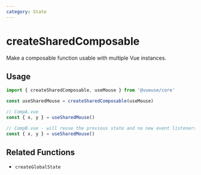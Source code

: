 ```yaml
---
category: State
---
```


# createSharedComposable

Make a composable function usable with multiple Vue instances.

## Usage

```ts
import { createSharedComposable, useMouse } from '@vueuse/core'

const useSharedMouse = createSharedComposable(useMouse)

// CompA.vue
const { x, y } = useSharedMouse()

// CompB.vue - will reuse the previous state and no new event listeners will be registered
const { x, y } = useSharedMouse()
```

## Related Functions

- `createGlobalState`
